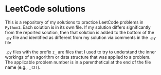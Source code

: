# LeetCode solutions
This is a repository of my solutions to practice LeetCode problems in `Python3`. Each solution is in its own file. If my solution differs significantly from the reported solution, then that solution is added to the bottom of the `.py` file and identified as different from my solution via comments in the `.py` file.  

`.py` files with the prefix `z_` are files that I used to try to understand the inner workings of an agorithm or data structure that was applied to a problem. The applicable problem number is in a parenthetical at the end of the file name (e.g., `_(2)`).
